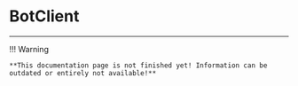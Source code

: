 # BotClient

---

!!! Warning

    **This documentation page is not finished yet! Information can be outdated or entirely not available!**

